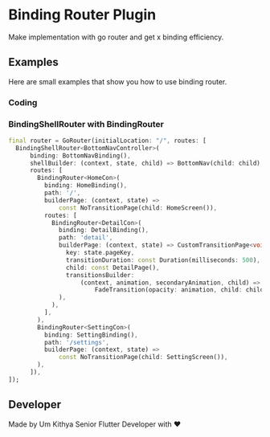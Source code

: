 # Binding Router Plugin


Make implementation with go router and get x binding efficiency.

## Examples
Here are small examples that show you how to use binding router.

### Coding

### BindingShellRouter with BindingRouter
```dart
final router = GoRouter(initialLocation: "/", routes: [
  BindingShellRouter<BottomNavController>(
      binding: BottomNavBinding(),
      shellBuilder: (context, state, child) => BottomNav(child: child),
      routes: [
        BindingRouter<HomeCon>(
          binding: HomeBinding(),
          path: '/',
          builderPage: (context, state) =>
              const NoTransitionPage(child: HomeScreen()),
          routes: [
            BindingRouter<DetailCon>(
              binding: DetailBinding(),
              path: 'detail',
              builderPage: (context, state) => CustomTransitionPage<void>(
                key: state.pageKey,
                transitionDuration: const Duration(milliseconds: 500),
                child: const DetailPage(),
                transitionsBuilder:
                    (context, animation, secondaryAnimation, child) =>
                        FadeTransition(opacity: animation, child: child),
              ),
            ),
          ],
        ),
        BindingRouter<SettingCon>(
          binding: SettingBinding(),
          path: '/settings',
          builderPage: (context, state) =>
              const NoTransitionPage(child: SettingScreen()),
        ),
      ]),
]);
```

## Developer
Made by Um Kithya Senior Flutter Developer with ❤️